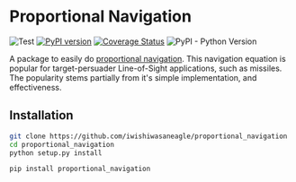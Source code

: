 # Proportional Navigation
![Test](https://github.com/iwishiwasaneagle/proportional_navigation/workflows/Python%20package/badge.svg) [![PyPI version](https://badge.fury.io/py/proportional-navigation.svg)](https://badge.fury.io/py/proportional-navigation) [![Coverage Status](https://coveralls.io/repos/github/iwishiwasaneagle/proportional_navigation/badge.svg?branch=master)](https://coveralls.io/github/iwishiwasaneagle/proportional_navigation?branch=master) ![PyPI - Python Version](https://img.shields.io/pypi/pyversions/proportional-navigation)

A package to easily do [proportional navigation](https://en.wikipedia.org/wiki/Proportional_navigation). This navigation equation is popular for target-persuader Line-of-Sight applications, such as missiles. The popularity stems partially from it's simple implementation, and effectiveness.

## Installation

```bash
git clone https://github.com/iwishiwasaneagle/proportional_navigation
cd proportional_navigation
python setup.py install
```
```bash
pip install proportional_navigation
```
